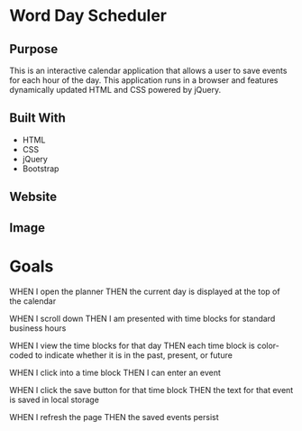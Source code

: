 # Word Day Scheduler

## Purpose
This is an interactive calendar application that allows a user to save events for each hour of the day. This application runs in a browser and features dynamically updated HTML and CSS powered by jQuery.


## Built With
* HTML
* CSS
* jQuery
* Bootstrap

## Website


## Image

# Goals

WHEN I open the planner
THEN the current day is displayed at the top of the calendar

WHEN I scroll down
THEN I am presented with time blocks for standard business hours

WHEN I view the time blocks for that day
THEN each time block is color-coded to indicate whether it is in the past, present, or future

WHEN I click into a time block
THEN I can enter an event

WHEN I click the save button for that time block
THEN the text for that event is saved in local storage

WHEN I refresh the page
THEN the saved events persist


